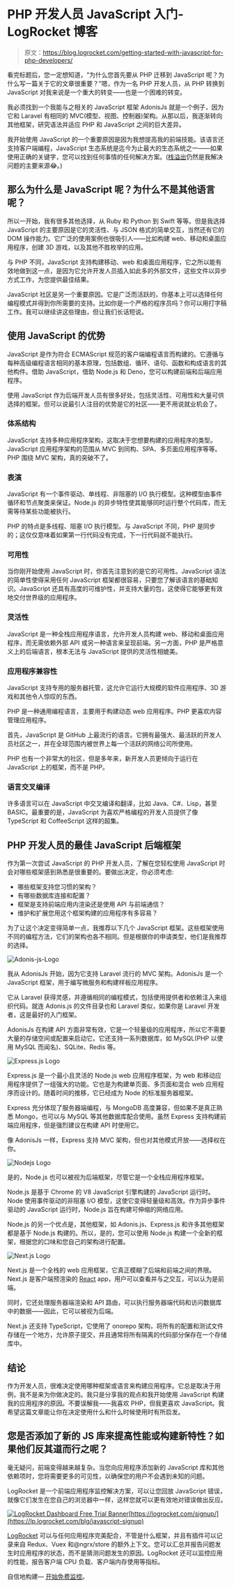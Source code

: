 # PHP 开发人员 JavaScript 入门- LogRocket 博客

> 原文：<https://blog.logrocket.com/getting-started-with-javascript-for-php-developers/>

看完标题后，您一定想知道，“为什么您首先要从 PHP 迁移到 JavaScript 呢？为什么写一篇关于它的文章很重要？”嗯，作为一名 PHP 开发人员，从 PHP 转换到 JavaScript 对我来说是一个重大的转变——也是一个困难的转变。

我必须找到一个我能与之相关的 JavaScript 框架 AdonisJs 就是一个例子，因为它和 Laravel 有相同的 MVC(模型、视图、控制器)架构。从那以后，我逐渐转向其他框架，研究语法并适应 PHP 和 JavaScript 之间的巨大差异。

我开始使用 JavaScript 的一个重要原因是因为我想提高我的前端技能。该语言还支持客户端编程，JavaScript 生态系统是迄今为止最大的生态系统之一——如果使用正确的关键字，您可以找到任何事情的任何解决方案。([栈溢出](https://stackoverflow.com/)仍然是我解决问题的主要来源😂。)

## 那么为什么是 JavaScript 呢？为什么不是其他语言呢？

所以一开始，我有很多其他选择，从 Ruby 和 Python 到 Swift 等等。但是我选择 JavaScript 的主要原因是它的灵活性、与 JSON 格式的简单交互，当然还有它的 DOM 操作能力。它广泛的使用案例也很吸引人——比如构建 web、移动和桌面应用程序，创建 3D 游戏，以及其他不胜枚举的应用。

与 PHP 不同，JavaScript 支持构建移动、web 和桌面应用程序，它之所以能有效地做到这一点，是因为它允许开发人员插入如此多的外部文件，这些文件以异步方式工作，为您提供最佳结果。

JavaScript 社区是另一个重要原因。它是广泛而活跃的，你基本上可以选择任何编程模式并得到你所需要的支持。比如你是一个严格的程序员吗？你可以用打字稿工作。我可以继续讲这些理由，但让我们长话短说。

## 使用 JavaScript 的优势

JavaScript 是作为符合 ECMAScript 规范的客户端编程语言而构建的。它遵循与每种高级编程语言相同的基本原理，包括数组、循环、语句、函数和构成语言的其他构件。借助 JavaScript，借助 Node.js 和 Deno，您可以构建前端和后端应用程序。

使用 JavaScript 作为后端开发人员有很多好处，包括灵活性、可用性和大量可供选择的框架。但可以说最引人注目的优势是它的社区——更不用说就业机会了。

### 体系结构

JavaScript 支持多种应用程序架构，这取决于您想要构建的应用程序的类型。JavaScript 应用程序架构的范围从 MVC 到同构、SPA、多页面应用程序等等。PHP 围绕 MVC 架构，真的突破不了。

### 表演

JavaScript 有一个事件驱动、单线程、非阻塞的 I/O 执行模型。这种模型由事件循环和节点聚类来保证。Node.js 的异步特性使其能够同时运行整个代码库，而无需等待某些功能被执行。

PHP 的特点是多线程、阻塞 I/O 执行模型。与 JavaScript 不同，PHP 是同步的；这仅仅意味着如果第一行代码没有完成，下一行代码就不能执行。

### 可用性

当你刚开始使用 JavaScript 时，你首先注意到的是它的可用性。JavaScript 语法的简单性使得采用任何 JavaScript 框架都很容易，只要您了解该语言的基础知识。JavaScript 还具有高度的可维护性，并支持大量的包，这使得它能够更有效地交付世界级的应用程序。

### 灵活性

JavaScript 是一种全栈应用程序语言，允许开发人员构建 web、移动和桌面应用程序，而无需依赖外部 API 或另一种语言来呈现前端。另一方面，PHP 是严格意义上的后端语言，根本无法与 JavaScript 提供的灵活性相媲美。

### 应用程序兼容性

JavaScript 支持专用的服务器托管，这允许它运行大规模的软件应用程序、3D 游戏和其他令人惊叹的东西。

PHP 是一种通用编程语言，主要用于构建动态 web 应用程序。PHP 更喜欢内容管理应用程序。

首先，JavaScript 是 GitHub 上最流行的语言。它拥有最强大、最活跃的开发人员社区之一，并在全球范围内被世界上每一个活跃的网络公司所使用。

PHP 也有一个非常大的社区，但是多年来，新开发人员更倾向于运行在 JavaScript 上的框架，而不是 PHP。

### 语言交叉编译

许多语言可以在 JavaScript 中交叉编译和翻译，比如 Java、C#、Lisp，甚至 BASIC。最重要的是，JavaScript 为喜欢严格编程的开发人员提供了像 TypeScript 和 CoffeeScript 这样的超集。

## PHP 开发人员的最佳 JavaScript 后端框架

作为第一次尝试 JavaScript 的 PHP 开发人员，了解在您轻松使用 JavaScript 时会对哪些框架感到熟悉是很重要的。要做出决定，你必须考虑:

*   哪些框架支持您习惯的架构？
*   有哪些数据库连接和配置？
*   框架是支持前端应用内渲染还是使用 API 与前端通信？
*   维护和扩展您用这个框架构建的应用程序有多容易？

为了让这个决定变得简单一点，我推荐以下几个 JavaScript 框架。这些框架使用不同的编程方法，它们的架构也各不相同。但是根据你的申请类型，他们是我推荐的选择。

![Adonis-js-Logo](img/dfd94298e253f924b6031d6d3e89c22f.png)

我从 AdonisJs 开始，因为它支持 Laravel 流行的 MVC 架构。AdonisJs 是一个 JavaScript 框架，用于编写微服务和构建样板应用程序。

它从 Laravel 获得灵感，并遵循相同的编程模式，包括使用提供者和依赖注入来组织代码。就连 Adonis.js 的文件目录也和 Laravel 类似，如果你是 Laravel 开发者，这是最好的入门框架。

AdonisJs 在构建 API 方面非常有效，它是一个轻量级的应用程序，所以它不需要大量的存储空间或配置来启动它。它还支持一系列数据库，如 MySQL(PHP 以使用 MySQL 而闻名)、SQLite、Redis 等。

![Express.js Logo](img/d03bf41fdbe4a6f25453b18c01983959.png)

Express.js 是一个最小且灵活的 Node.js web 应用程序框架，为 web 和移动应用程序提供了一组强大的功能。它也是为构建单页面、多页面和混合 web 应用程序而设计的。随着时间的推移，它已经成为 Node 的标准服务器框架。

Express 充分体现了服务器端编程，与 MongoDB 高度兼容，但如果不是真正熟悉 Mongo，也可以与 MySQL 等其他数据库配合使用。虽然 Express 支持构建前端应用程序，但是强烈建议在构建 API 时使用它。

像 AdonisJs 一样，Express 支持 MVC 架构，但也对其他模式开放——选择权在你。

![Nodejs Logo](img/50660fd66494b523044cab73127418f2.png)

是的，Node.js 也可以被视为后端框架，尽管它是一个全栈应用程序框架。

Node.js 是基于 Chrome 的 V8 JavaScript 引擎构建的 JavaScript 运行时。Node 使用事件驱动的非阻塞 I/O 模型，这使它变得轻量级和高效。作为异步事件驱动的 JavaScript 运行时，Node.js 旨在构建可伸缩的网络应用。

Node.js 的另一个优点是，其他框架，如 Adonis.js、Express.js 和许多其他框架都是基于 Node.js 构建的。所以，是的，您可以使用 Node.js 构建一个全新的框架，根据您的口味和您自己的架构进行配置。

![Next.js Logo](img/29742c068842dea2ca450709d1cb715a.png)

Next.js 是一个全栈的 web 应用框架，它真正模糊了后端和前端之间的界限。Next.js 是客户端预渲染的 [React](https://reactjs.org/) app，用户可以查看并与之交互，可以认为是前端。

同时，它还处理服务器端渲染和 API 路由，可以执行服务器端代码和访问数据库中的数据——因此，它可以被视为后端。

Next.js 还支持 TypeScript，它使用了 onorepo 架构，将所有的配置和测试文件存储在一个地方，允许原子提交，并且通常将所有隔离的代码部分保存在一个存储库中。

## 结论

作为开发人员，很难决定使用哪种框架或语言来构建应用程序。它总是取决于用例，我不是来为你做决定的。我只是分享我的观点和我开始使用 JavaScript 构建我的应用程序的原因。不要误解我——我喜欢 PHP，但我更喜欢 JavaScript。我希望这篇文章能让你在决定使用什么和什么时候使用时有所启发。

## 您是否添加了新的 JS 库来提高性能或构建新特性？如果他们反其道而行之呢？

毫无疑问，前端变得越来越复杂。当您向应用程序添加新的 JavaScript 库和其他依赖项时，您将需要更多的可见性，以确保您的用户不会遇到未知的问题。

LogRocket 是一个前端应用程序监控解决方案，可以让您回放 JavaScript 错误，就像它们发生在您自己的浏览器中一样，这样您就可以更有效地对错误做出反应。

[![LogRocket Dashboard Free Trial Banner](img/e8a0ab42befa3b3b1ae08c1439527dc6.png)](https://lp.logrocket.com/blg/javascript-signup)[https://logrocket.com/signup/](https://lp.logrocket.com/blg/javascript-signup)

[LogRocket](https://lp.logrocket.com/blg/javascript-signup) 可以与任何应用程序完美配合，不管是什么框架，并且有插件可以记录来自 Redux、Vuex 和@ngrx/store 的额外上下文。您可以汇总并报告问题发生时应用程序的状态，而不是猜测问题发生的原因。LogRocket 还可以监控应用的性能，报告客户端 CPU 负载、客户端内存使用等指标。

自信地构建— [开始免费监控](https://lp.logrocket.com/blg/javascript-signup)。